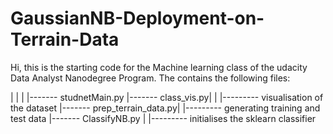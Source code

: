 # GaussianNB-Deployment-on-Terrain-Data

Hi,
this is the starting code for the Machine learning class of the udacity Data Analyst Nanodegree Program.
The contains the following files:

|
|
|
|------- studnetMain.py
     |------- class_vis.py|
     |                    |--------- visualisation of the dataset
     |------- prep_terrain_data.py|
                                  |--------- generating training and test data
     |------- ClassifyNB.py |
                            |--------- initialises the sklearn classifier
